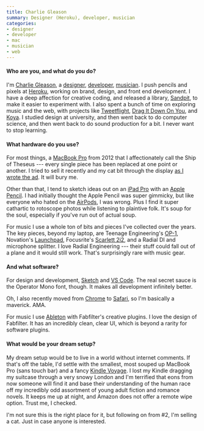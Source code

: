 ```yaml
---
title: Charlie Gleason
summary: Designer (Heroku), developer, musician
categories:
- designer
- developer
- mac
- musician
- web
---
```


#### Who are you, and what do you do?

I'm [Charlie Gleason](https://charliegleason.com/ "Charlie's website."), a [designer](https://dribbble.com/superhighfives "Charlie's Dribbble account."), [developer](https://github.com/superhighfives "Charlie's GitHub account."), [musician](http://wearebrightly.com/ "Charlie's band."). I push pencils and pixels at [Heroku][], working on brand, design, and front end development. I have a deep affection for creative coding, and released a library, [Sandpit][], to make it easier to experiment with. I also spent a bunch of time on exploring music and the web, with projects like [Tweetflight](http://tweetflight.wearebrightly.com "Charlie's Twitter-powered music video."), [Drag It Down On You](https://dragitdownonyou.com "Charlie's website for Ceres."), and [Koya](https://koya.brailleface.co/ "Charlie's website for Braille Face."). I studied design at university, and then went back to do computer science, and then went back to do sound production for a bit. I never want to stop learning.

#### What hardware do you use?

For most things, a [MacBook Pro][macbook-pro] from 2012 that I affectionately call the Ship of Theseus --- every single piece has been replaced at one point or another. I tried to sell it recently and my cat bit through the display [as I wrote the ad](https://twitter.com/superhighfives/status/982987483729350657 "Charlie's tweet about his cat biting his laptop's display."). It will bury me.

Other than that, I tend to sketch ideas out on an [iPad Pro][ipad-pro] with an [Apple Pencil][pencil]. I had initially thought the Apple Pencil was super gimmicky, but like everyone who hated on the [AirPods][], I was wrong. Plus I find it super cathartic to rotoscope photos while listening to plaintive folk. It's soup for the soul, especially if you've run out of actual soup.

For music I use a whole ton of bits and pieces I've collected over the years. The key pieces, beyond my laptop, are Teenage Engineering's [OP-1][], Novation's [Launchpad][], Focusrite's [Scarlett 2i2][scarlett-2i2], and a Radial DI and microphone splitter. I love Radial Engineering --- their stuff could fall out of a plane and it would still work. That's surprisingly rare with music gear.

#### And what software?

For design and development, [Sketch][] and [VS Code][visual-studio-code]. The real secret sauce is the Operator Mono font, though. It makes all development infinitely better. 

Oh, I also recently moved from [Chrome][] to [Safari][], so I'm basically a maverick. AMA.

For music I use [Ableton][live] with Fabfilter's creative plugins. I love the design of Fabfilter. It has an incredibly clean, clear UI, which is beyond a rarity for software plugins.

#### What would be your dream setup?

My dream setup would be to live in a world without internet comments. If that's off the table, I'd settle with the smallest, most souped up MacBook Pro (sans touch bar) and a fancy [Kindle Voyage][kindle-voyage]. I lost my Kindle dragging my suitcase through a very snowy London and I'm terrified that eons from now someone will find it and base their understanding of the human race off my incredibly odd assortment of young adult fiction and romance novels. It keeps me up at night, and Amazon does not offer a remote wipe option. Trust me, I checked.

I'm not sure this is the right place for it, but following on from #2, I'm selling a cat. Just in case anyone is interested.

[airpods]: https://en.wikipedia.org/wiki/AirPods "Wireless in-ear headphones."
[ipad-pro]: https://en.wikipedia.org/wiki/IPad_Pro "An iOS tablet."
[kindle-voyage]: https://www.amazon.com/High-Resolution-Display-Adaptive-PagePress-Sensors/dp/B00IOY8XWQ "A high-resolution ebook reader."
[launchpad]: http://us.novationmusic.com/midi-controllers-digital-dj/launchpad "A controller for Ableton Live."
[macbook-pro]: https://www.apple.com/macbook-pro/ "A laptop."
[op-1]: https://www.teenageengineering.com/products/op-1 "A unique synthesizer."
[pencil]: https://www.fiftythree.com/pencil "An iPad stylus."
[scarlett-2i2]: https://www.amazon.com/Focusrite-2i2-USB-Recording-Interface/dp/B005OZE9SA "A USB audio interface."
[chrome]: https://www.google.com/intl/en/chrome/browser/ "A WebKit-based browser, where each tab runs in its own thread."
[heroku]: https://www.heroku.com/ "A service for running and deploying Ruby, Node.js, Clojure, Java, Python, and Scala apps."
[live]: https://www.ableton.com/en/live/ "Musical creation software."
[safari]: https://www.apple.com/safari/ "A fast web browser."
[sandpit]: https://sandpitjs.com/ "A JavaScript canvas experimentation tool."
[sketch]: https://www.sketchapp.com/ "A vector drawing application for Mac OS X."
[visual-studio-code]: https://code.visualstudio.com/ "A development IDE."

